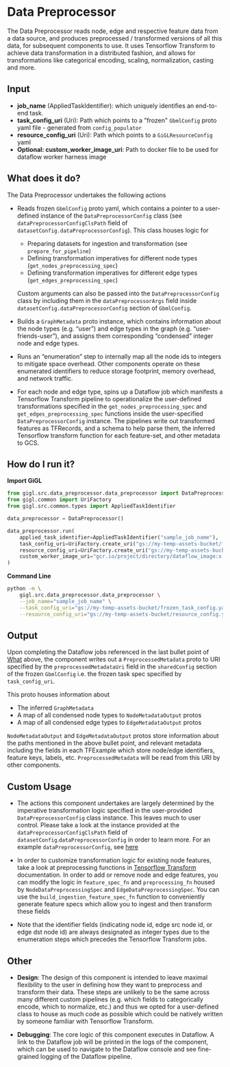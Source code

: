 # Data Preprocessor

The Data Preprocessor reads node, edge and respective feature data from a data source, and produces preprocessed / transformed versions of all this data, for subsequent components to use.  It uses Tensorflow Transform to achieve data transformation in a distributed fashion, and allows for transformations like categorical encoding, scaling, normalization, casting and more.

##  Input

- **job_name** (AppliedTaskIdentifier):  which uniquely identifies an end-to-end task.
- **task_config_uri** (Uri):  Path which points to a "frozen" `GbmlConfig` proto yaml file - generated from `config_populator`
- **resource_config_uri** (Uri): Path which points to a `GiGLResourceConfig` yaml
- **Optional: custom_worker_image_uri**: Path to docker file to be used for dataflow worker harness image

##  What does it do?

The Data Preprocessor undertakes the following actions

- Reads frozen `GbmlConfig` proto yaml, which contains a pointer to a user-defined instance of the `DataPreprocessorConfig` class (see `dataPreprocessorConfigClsPath` field of `datasetConfig.dataPreprocessorConfig`).  This class houses logic for
    - Preparing datasets for ingestion and transformation (see `prepare_for_pipeline`)
    - Defining transformation imperatives for different node types (`get_nodes_preprocessing_spec`)
    - Defining transformation imperatives for different edge types (`get_edges_preprocessing_spec`)
    
    Custom arguments can also be passed into the `DataPreprocessorConfig` class by including them in the `dataPreprocessorArgs` field inside `datasetConfig.dataPreprocessorConfig` section of `GbmlConfig`.


- Builds a `GraphMetadata` proto instance, which contains information about the node types (e.g. “user”) and edge types in the graph (e.g. “user-friends-user”), and assigns them corresponding “condensed” integer node and edge types.

- Runs an “enumeration” step to internally map all the node ids to integers to mitigate space overhead.  Other components operate on these enumerated identifiers to reduce storage footprint, memory overhead, and network traffic.

- For each node and edge type, spins up a Dataflow job which manifests a Tensorflow Transform pipeline to operationalize the user-defined transformations specified in the `get_nodes_preprocessing_spec` and `get_edges_preprocessing_spec` functions inside the user-specified `DataPreprocessorConfig` instance.  The pipelines write out transformed features as TFRecords, and a schema to help parse them, the inferred Tensorflow transform function for each feature-set, and other metadata to GCS.

## How do I run it?

**Import GiGL**

```python
from gigl.src.data_preprocessor.data_preprocessor import DataPreprocessor
from gigl.common import UriFactory
from gigl.src.common.types import AppliedTaskIdentifier

data_preprocessor = DataPreprocessor()

data_preprocessor.run(
    applied_task_identifier=AppliedTaskIdentifier("sample_job_name"),
    task_config_uri=UriFactory.create_uri("gs://my-temp-assets-bucket/frozen_task_config.yaml"),
    resource_config_uri=UriFactory.create_uri("gs://my-temp-assets-bucket/resource_config.yaml")
    custom_worker_image_uri="gcr.io/project/directory/dataflow_image:x.x.x",  # Optional
)
```

**Command Line**

```bash
python -m \
    gigl.src.data_preprocessor.data_preprocessor \
    --job_name="sample_job_name" \
    --task_config_uri="gs://my-temp-assets-bucket/frozen_task_config.yaml" \
    --resource_config_uri="gs://my-temp-assets-bucket/resource_config.yaml"
```

## Output

Upon completing the Dataflow jobs referenced in the last bullet point of  [What](#what-does-it-do) above, the component writes out a `PreprocessedMetadata` proto to URI specified by the `preprocessedMetadataUri` field in the `sharedConfig` section of the frozen `GbmlConfig` i.e. the frozen task spec specified by `task_config_uri`.  

This proto houses information about
- The inferred `GraphMetadata`
- A map of all condensed node types to `NodeMetadataOutput` protos
- A map of all condensed edge types to `EdgeMetadataOutput` protos

`NodeMetadataOutput` and `EdgeMetadataOutput` protos store information about the paths mentioned in the above bullet point, and relevant metadata including the fields in each TFExample which store node/edge identifiers, feature keys, labels, etc.  `PreprocessedMetadata` will be read from this URI by other components.

## Custom Usage

- The actions this component undertakes are largely determined by the imperative transformation logic specified in the user-provided `DataPreprocessorConfig` class instance.  This leaves much to user control.  Please take a look at the instance provided at the `dataPreprocessorConfigClsPath` field of `datasetConfig`.`dataPreprocessorConfig` in order to learn more.  For an example `dataPreprocessorConfig`, see [here](../../../../python/gigl/src/mocking/mocking_assets/passthrough_preprocessor_config_for_mocked_assets.py)

- In order to customize transformation logic for existing node features, take a look at preprocessing functions in [Tensorflow Transform ](https://www.tensorflow.org/tfx/transform/get_started) documentation.  In order to add or remove node and edge features, you can modify the logic in `feature_spec_fn` and `preprocessing_fn` housed by `NodeDataPreprocessingSpec` and  `EdgeDataPreprocessingSpec`.  You can use the `build_ingestion_feature_spec_fn` function to conveniently generate feature specs which allow you to ingest and then transform these fields

- Note that the identifier fields (indicating node id, edge src node id, or edge dst node id) are always designated as integer types due to the enumeration steps which precedes the Tensorflow Transform jobs.


## Other

- **Design**: The design of this component is intended to leave maximal flexibility to the user in defining how they want to preprocess and transform their data.  These steps are unlikely to be the same across many different custom pipelines (e.g. which fields to categorically encode, which to normalize, etc.) and thus we opted for a user-defined class to house as much code as possible which could be natively written by someone familiar with Tensorflow Transform.

- **Debugging**: The core logic of this component executes in Dataflow.  A link to the Dataflow job will be printed in the logs of the component, which can be used to navigate to the Dataflow console and see fine-grained logging of the Dataflow pipeline.
